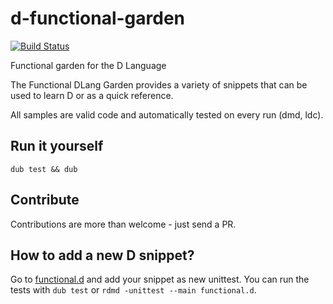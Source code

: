 d-functional-garden
===================

[![Build Status](https://travis-ci.org/wilzbach/d-functional-garden.svg?branch=master)](https://travis-ci.org/wilzbach/d-functional-garden)

Functional garden for the D Language

The Functional DLang Garden provides a variety of snippets that can be used to learn D or as a quick reference.

All samples are valid code and automatically tested on every run (dmd, ldc).

Run it yourself
---------------

```
dub test && dub
```

Contribute
----------

Contributions are more than welcome - just send a PR.


How to add a new D snippet?
---------------------------

Go to [functional.d](https://github.com/wilzbach/d-functional-garden/blob/master/src/functional.d) and add your snippet as new unittest.
You can run the tests with `dub test` or `rdmd -unittest --main functional.d`.
